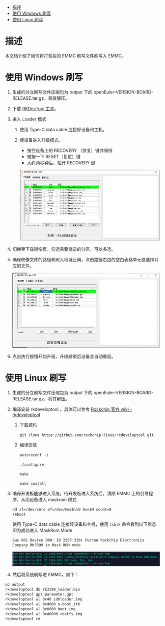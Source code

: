 <!-- TOC -->

- [描述](#描述)
- [使用 Windows 刷写](#使用-Windows-刷写)
- [使用 Linux 刷写](#使用-Linux-刷写)

<!-- /TOC -->

# 描述

本文档介绍了如何将打包后的 EMMC 刷写文件刷写入 EMMC。

# 使用 Windows 刷写

1.  生成的分立刷写文件压缩包为 output 下的 openEuler-VERSION-BOARD-RELEASE.tar.gz，将其解压。

2.  下载 [RKDevTool 工具](http://www.t-firefly.com/doc/download/page/id/3.html#other_374)。

3.  进入 Loader 模式

    1.  使用 Type-C data cable 连接好设备和主机。

    2.  使设备进入升级模式。
        - 按住设备上的 RECOVERY （恢复）键并保持
        - 短按一下 RESET（复位）键
        - 大约两秒钟后，松开 RECOVERY 键

        ![loader](images/loader.png)

4.  切换至下载镜像页，勾选需要烧录的分区，可以多选。

5.  确保映像文件的路径和刷入地址正确，点击路径右边的空白表格单元格选择对应的文件。

    ![emmcaddress](images/emmcaddress.png)

6.  点击执行按钮开始升级，升级结束后设备会自动重启。

# 使用 Linux 刷写

1.  生成的分立刷写文件压缩包为 output 下的 openEuler-VERSION-BOARD-RELEASE.tar.gz，将其解压。

2.  编译安装 rkdeveloptool ，具体可以参考 [Rockchip 官方 wiki - rkdeveloptool](http://opensource.rock-chips.com/wiki_Rkdeveloptool)
    
    1.  下载源码

        `git clone https://github.com/rockchip-linux/rkdeveloptool.git`

    2.  编译安装

        `autoreconf -i`

        `./configure`

        `make`

        `make install`


3.  确保开发板能够进入系统，待开发板进入系统后，清除 EMMC 上的引导程序，从而设备进入 maskrom 模式

    ```
    dd if=/dev/zero of=/dev/mmcblk0 bs=1M count=8
    reboot
    ```

    使用 Type-C data cable 连接好设备和主机，使用 `lsblk` 命令看到以下信息即为成功进入 MaskRom Mode

    ```
    Bus 001 Device 008: ID 2207:330c Fuzhou Rockchip Electronics Company RK3399 in Mask ROM mode
    ```

    ![maskrommode](images/maskrommode.png)

4.  然后将系统刷写进 EMMC，如下：

```
cd output
rkdeveloptool db rk3399_loader.bin
rkdeveloptool gpt parameter.gpt
rkdeveloptool wl 0x40 idbloader.img
rkdeveloptool wl 0x4000 u-boot.itb
rkdeveloptool wl 0x8000 boot.img
rkdeveloptool wl 0x40000 rootfs.img
rkdeveloptool rd
```